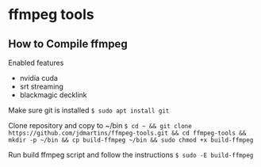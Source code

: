 # ffmpeg tools

## How to Compile ffmpeg

Enabled features
* nvidia cuda 
* srt streaming
* blackmagic decklink

Make sure git is installed
`$ sudo apt install git`

Clone repository and copy to ~/bin
`$ cd ~ && git clone https://github.com/jdmartins/ffmpeg-tools.git && cd ffmpeg-tools && mkdir -p ~/bin && cp build-ffmpeg ~/bin && sudo chmod +x build-ffmpeg`

Run build ffmpeg script and follow the instructions
`$ sudo -E build-ffmpeg`